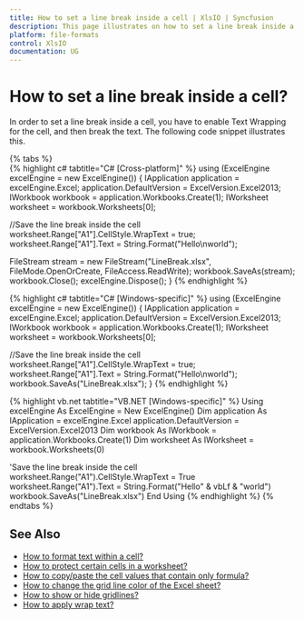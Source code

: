 ```yaml
---
title: How to set a line break inside a cell | XlsIO | Syncfusion
description: This page illustrates on how to set a line break inside a cell using Syncfusion .NET Excel library (XlsIO).
platform: file-formats
control: XlsIO
documentation: UG
---
```


# How to set a line break inside a cell?

In order to set a line break inside a cell, you have to enable Text Wrapping for the cell, and then break the text. The following code snippet illustrates this.

{% tabs %}  
{% highlight c# tabtitle="C# [Cross-platform]" %}
using (ExcelEngine excelEngine = new ExcelEngine())
{
  IApplication application = excelEngine.Excel;
  application.DefaultVersion = ExcelVersion.Excel2013;
  IWorkbook workbook = application.Workbooks.Create(1);
  IWorksheet worksheet = workbook.Worksheets[0];

  //Save the line break inside the cell
  worksheet.Range["A1"].CellStyle.WrapText = true;
  worksheet.Range["A1"].Text = String.Format("Hello\nworld");

  FileStream stream = new FileStream("LineBreak.xlsx", FileMode.OpenOrCreate, FileAccess.ReadWrite);
  workbook.SaveAs(stream);
  workbook.Close();
  excelEngine.Dispose();
}
{% endhighlight %}

{% highlight c# tabtitle="C# [Windows-specific]" %}
using (ExcelEngine excelEngine = new ExcelEngine())
{
  IApplication application = excelEngine.Excel;
  application.DefaultVersion = ExcelVersion.Excel2013;
  IWorkbook workbook = application.Workbooks.Create(1);
  IWorksheet worksheet = workbook.Worksheets[0];

  //Save the line break inside the cell
  worksheet.Range["A1"].CellStyle.WrapText = true;
  worksheet.Range["A1"].Text = String.Format("Hello\nworld");
  workbook.SaveAs("LineBreak.xlsx");
}
{% endhighlight %}

{% highlight vb.net tabtitle="VB.NET [Windows-specific]" %}
Using excelEngine As ExcelEngine = New ExcelEngine()
  Dim application As IApplication = excelEngine.Excel
  application.DefaultVersion = ExcelVersion.Excel2013
  Dim workbook As IWorkbook = application.Workbooks.Create(1)
  Dim worksheet As IWorksheet = workbook.Worksheets(0)

  'Save the line break inside the cell
  worksheet.Range("A1").CellStyle.WrapText = True
  worksheet.Range("A1").Text = String.Format("Hello" & vbLf & "world")
  workbook.SaveAs("LineBreak.xlsx")
End Using
{% endhighlight %}
{% endtabs %}  

## See Also

* [How to format text within a cell?](how-to-format-text-within-a-cell)
* [How to protect certain cells in a worksheet?](how-to-protect-certain-cells-in-a-worksheet)
* [How to copy/paste the cell values that contain only formula?](how-to-copy-paste-the-cell-values-that-contain-only-formula)
* [How to change the grid line color of the Excel sheet?](how-to-change-the-grid-line-color-of-the-excel-sheet)
* [How to show or hide gridlines?](https://help.syncfusion.com/file-formats/xlsio/working-with-excel-worksheet#show-or-hide-grid-lines)
* [How to apply wrap text?](https://help.syncfusion.com/file-formats/xlsio/working-with-cell-or-range-formatting#apply-wrap-text)
